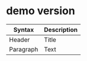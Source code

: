 # demo version

| Syntax      | Description |
| ----------- | ----------- |
| Header      | Title       |
| Paragraph   | Text        |